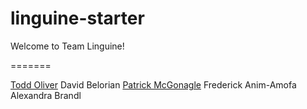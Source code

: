 # linguine-starter

Welcome to Team Linguine!

=======

[Todd Oliver](todd.md)
David Belorian
[Patrick McGonagle](patrick.md)
Frederick Anim-Amofa
Alexandra Brandl
